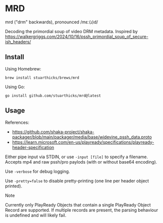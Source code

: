 # MRD

mrd ("drm" backwards), pronounced /mɛː(ɹ)d/

Decoding the primordial soup of video DRM metadata. Inspired by https://walkergriggs.com/2024/10/16/pssh_primordial_soup_of_secure-ish_headers/

## Install

Using Homebrew:

    brew install stuarthicks/brews/mrd

Using Go:

    go install github.com/stuarthicks/mrd@latest

## Usage

References:

- https://github.com/shaka-project/shaka-packager/blob/main/packager/media/base/widevine_pssh_data.proto
- https://learn.microsoft.com/en-us/playready/specifications/playready-header-specification

Either pipe input via STDIN, or use `-input [file]` to specify a filename. Accepts mp4 and raw pssh/pro paylods (with or without base64 encoding).

Use `-verbose` for debug logging.

Use `-pretty=false` to disable pretty-printing (one line per header object printed).

> [!NOTE]
> Currently only PlayReady Objects that contain a single PlayReady Object Record are supported. If multiple records are present, the parsing behaviour is undefined and will likely fail.
